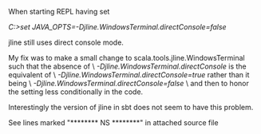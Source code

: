 When starting REPL having set 

*C:\>set JAVA_OPTS=-Djline.WindowsTerminal.directConsole=false*

jline still uses direct console mode. 

My fix was to make a small change to scala.tools.jline.WindowsTerminal such that the absence of \\ *-Djline.WindowsTerminal.directConsole* is the equivalent of \\ *-Djline.WindowsTerminal.directConsole=true* rather than it being \\ *-Djline.WindowsTerminal.directConsole=false* \\ and then to honor the setting less conditionally in the code. 

Interestingly the version of jline in sbt does not seem to have this problem. 

See lines marked "******** NS ********" in attached source file 
 








